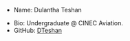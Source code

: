 - Name: Dulantha Teshan    
 +  Bio: Undergraduate @ CINEC Aviation.  
 +  GitHub: [DTeshan](https://github.com/DTeshan)    
 
